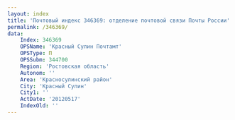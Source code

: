```yaml
---
layout: index
title: 'Почтовый индекс 346369: отделение почтовой связи Почты России'
permalink: /346369/
data:
    Index: 346369
    OPSName: 'Красный Сулин Почтамт'
    OPSType: П
    OPSSubm: 344700
    Region: 'Ростовская область'
    Autonom: ''
    Area: 'Красносулинский район'
    City: 'Красный Сулин'
    City1: ''
    ActDate: '20120517'
    IndexOld: ''
---
```

